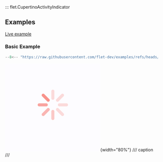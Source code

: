 ::: flet.CupertinoActivityIndicator

## Examples

[Live example](https://flet-controls-gallery.fly.dev/displays/cupertinoactivityindicator)

### Basic Example

```python
--8<-- "https://raw.githubusercontent.com/flet-dev/examples/refs/heads/v1-docs/python/controls/cupertino-activity-indicator/basic.py"
```

![basic](https://raw.githubusercontent.com/flet-dev/examples/v1-docs/python/controls/cupertino-activity-indicator/media/basic.png){width="80%"}
/// caption
///
